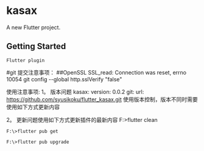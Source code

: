 # kasax

A new Flutter project.

## Getting Started

    Flutter plugin

#git 提交注意事项：
##OpenSSL SSL_read: Connection was reset, errno 10054
    git config --global http.sslVerify "false"



使用注意事项:
1。 版本问题
    kasax:
        version: 0.0.2
        git:
        url: https://github.com/syusikoku/flutter_kasax.git
   使用版本控制，版本不同时需要使用如下方式更新内容

2。 更新问题使用如下方式更新插件的最新内容
    F:\>flutter clean

    F:\>flutter pub get

    F:\>flutter pub upgrade






